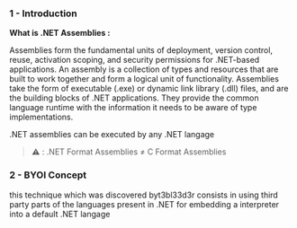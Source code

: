 ### 1 - Introduction 

**What is .NET Assemblies :**

Assemblies form the fundamental units of deployment, version control, reuse, activation scoping, and security permissions for .NET-based applications. An assembly is a collection of types and resources that are built to work together and form a logical unit of functionality. Assemblies take the form of executable (.exe) or dynamic link library (.dll) files, and are the building blocks of .NET applications. 
They provide the common language runtime with the information it needs to be aware of type implementations.



.NET assemblies can be executed by any .NET langage

> ⚠️ : .NET Format Assemblies ≠ C Format Assemblies

### 2 - BYOI Concept

this technique which was discovered byt3bl33d3r consists in using third party parts of the languages present in .NET for embedding a interpreter into a default .NET langage
